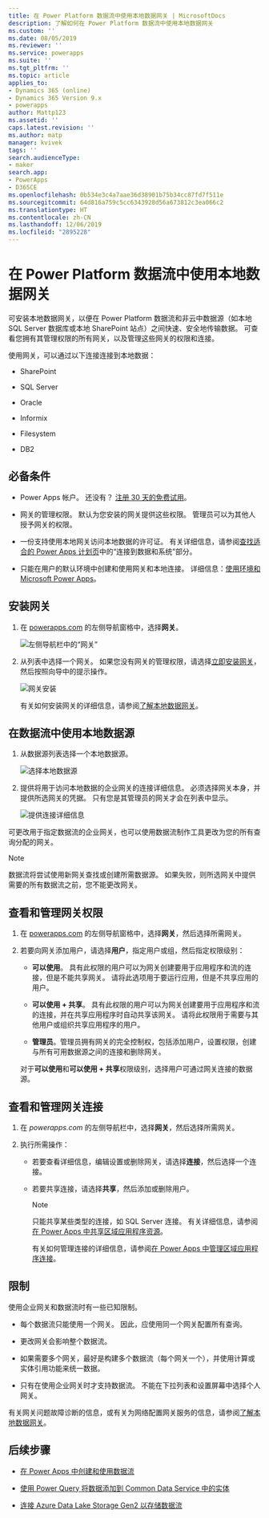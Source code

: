 ```yaml
---
title: 在 Power Platform 数据流中使用本地数据网关 | MicrosoftDocs
description: 了解如何在 Power Platform 数据流中使用本地数据网关
ms.custom: ''
ms.date: 08/05/2019
ms.reviewer: ''
ms.service: powerapps
ms.suite: ''
ms.tgt_pltfrm: ''
ms.topic: article
applies_to:
- Dynamics 365 (online)
- Dynamics 365 Version 9.x
- powerapps
author: Mattp123
ms.assetid: ''
caps.latest.revision: ''
ms.author: matp
manager: kvivek
tags: ''
search.audienceType:
- maker
search.app:
- PowerApps
- D365CE
ms.openlocfilehash: 0b534e3c4a7aae36d38901b75b34cc87fd7f511e
ms.sourcegitcommit: 64d816a759c5cc6343928d56a673812c3ea066c2
ms.translationtype: HT
ms.contentlocale: zh-CN
ms.lasthandoff: 12/06/2019
ms.locfileid: "2895228"
---
```

# <a name="using-an-on-premises-data-gateway-in-power-platform-dataflows"></a>在 Power Platform 数据流中使用本地数据网关

可安装本地数据网关，以便在 Power Platform 数据流和非云中数据源（如本地 SQL Server 数据库或本地 SharePoint 站点）之间快速、安全地传输数据。
可查看您拥有其管理权限的所有网关，以及管理这些网关的权限和连接。

使用网关，可以通过以下连接连接到本地数据：

-   SharePoint

-   SQL Server

-   Oracle

-   Informix

-   Filesystem

-   DB2

## <a name="prerequisites"></a>必备条件

-   Power Apps 帐户。 还没有？ [注册 30 天的免费试用](https://docs.microsoft.com/powerapps/maker/signup-for-powerapps)。

-   网关的管理权限。 默认为您安装的网关提供这些权限。 管理员可以为其他人授予网关的权限。 

-   一份支持使用本地网关访问本地数据的许可证。 有关详细信息，请参阅[查找适合的 Power Apps 计划页](https://powerapps.microsoft.com/pricing/)中的“连接到数据和系统”部分。

-   只能在用户的默认环境中创建和使用网关和本地连接。 详细信息：[使用环境和 Microsoft Power Apps](../canvas-apps/working-with-environments.md)。

## <a name="install-a-gateway"></a>安装网关
1.  在 [powerapps.com](https://make.powerapps.com/?utm_source=padocs&utm_medium=linkinadoc&utm_campaign=referralsfromdoc) 的左侧导航窗格中，选择**网关**。

    ![左侧导航栏中的“网关”](media/nav-pane-gateways.png)

2.  从列表中选择一个网关。 如果您没有网关的管理权限，请选择[立即安装网关](https://go.microsoft.com/fwlink/?LinkID=820931)，然后按照向导中的提示操作。

     ![网关安装](media/install-gateway-now.png)

     有关如何安装网关的详细信息，请参阅[了解本地数据网关](../canvas-apps/gateway-reference.md)。

## <a name="use-an-on-premises-data-source-in-a-dataflow"></a>在数据流中使用本地数据源
1. 从数据源列表选择一个本地数据源。

   ![选择本地数据源](media/on-premises-data-sources.png)

2. 提供将用于访问本地数据的企业网关的连接详细信息。 必须选择网关本身，并提供所选网关的凭据。 只有您是其管理员的网关才会在列表中显示。

    ![提供连接详细信息](media/connection-creds.png)

可更改用于指定数据流的企业网关，也可以使用数据流制作工具更改为您的所有查询分配的网关。

> [!NOTE]
> 数据流将尝试使用新网关查找或创建所需数据源。 如果失败，则所选网关中提供需要的所有数据流之前，您不能更改网关。


## <a name="view-and-manage-gateway-permissions"></a>查看和管理网关权限
1.  在 [powerapps.com](https://make.powerapps.com/?utm_source=padocs&utm_medium=linkinadoc&utm_campaign=referralsfromdoc) 的左侧导航窗格中，选择**网关**，然后选择所需网关。

2.  若要向网关添加用户，请选择**用户**，指定用户或组，然后指定权限级别：

    -   **可以使用**。 具有此权限的用户可以为网关创建要用于应用程序和流的连接，但是不能共享网关。 请将此选项用于要运行应用，但是不共享应用的用户。

    -   **可以使用 + 共享**。 具有此权限的用户可以为网关创建要用于应用程序和流的连接，并在共享应用程序时自动共享该网关。 请将此权限用于需要与其他用户或组织共享应用程序的用户。

    -   **管理员**。管理员拥有网关的完全控制权，包括添加用户，设置权限，创建与所有可用数据源之间的连接和删除网关。

      对于**可以使用**和**可以使用 + 共享**权限级别，选择用户可通过网关连接的数据源。

## <a name="view-and-manage-gateway-connections"></a>查看和管理网关连接
1.  在 *powerapps.com* 的左侧导航栏中，选择**网关**，然后选择所需网关。

2.  执行所需操作： 
    - 若要查看详细信息，编辑设置或删除网关，请选择**连接**，然后选择一个连接。
    - 若要共享连接，请选择**共享**，然后添加或删除用户。

      > [!NOTE]
      > 只能共享某些类型的连接，如 SQL Server 连接。 有关详细信息，请参阅[在 Power Apps 中共享区域应用程序资源](../canvas-apps/share-app-resources.md)。 <br />
      >
      > 有关如何管理连接的详细信息，请参阅[在 Power Apps 中管理区域应用程序连接](../canvas-apps/add-manage-connections.md)。


## <a name="limitations"></a>限制
使用企业网关和数据流时有一些已知限制。

-   每个数据流只能使用一个网关。 因此，应使用同一个网关配置所有查询。

-   更改网关会影响整个数据流。

-   如果需要多个网关，最好是构建多个数据流（每个网关一个），并使用计算或实体引用功能来统一数据。

-   只有在使用企业网关时才支持数据流。 不能在下拉列表和设置屏幕中选择个人网关。

有关网关问题故障诊断的信息，或有关为网络配置网关服务的信息，请参阅[了解本地数据网关](../canvas-apps/gateway-reference.md)。

## <a name="next-steps"></a>后续步骤

- [在 Power Apps 中创建和使用数据流](create-and-use-dataflows.md)

- [使用 Power Query 将数据添加到 Common Data Service 中的实体](data-platform-cds-newentity-pq.md)

- [连接 Azure Data Lake Storage Gen2 以存储数据流](/power-bi/service-dataflows-connect-azure-data-lake-storage-gen2)


